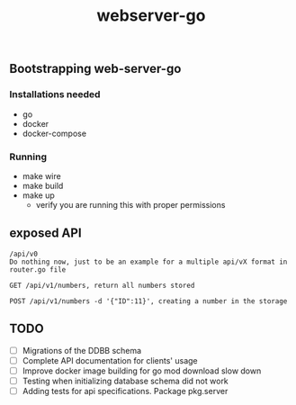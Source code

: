 <h1 align="center"> webserver-go </h1> <br>

## Bootstrapping web-server-go

### Installations needed

- go
- docker
- docker-compose

### Running

- make wire
- make build
- make up
  - verify you are running this with proper permissions

## exposed API

```
/api/v0
Do nothing now, just to be an example for a multiple api/vX format in router.go file

GET /api/v1/numbers, return all numbers stored

POST /api/v1/numbers -d '{"ID":11}', creating a number in the storage
```

## TODO

- [ ] Migrations of the DDBB schema
- [ ] Complete API documentation for clients' usage
- [ ] Improve docker image building for go mod download slow down
- [ ] Testing when initializing database schema did not work
- [ ] Adding tests for api specifications. Package pkg.server
